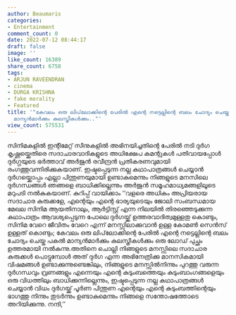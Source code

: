 ```yaml
---
author: Beaumaris
categories:
- Entertainment
comment_count: 0
date: 2022-07-12 08:44:17
draft: false
image: ''
like_count: 16389
share_count: 6758
tags:
- ARJUN RAVEENDRAN
- cinema
- DURGA KRISHNA
- fake morality
- Featured
title: '"കേവലം ഒരു ലിപ്‌ലോക്കിന്റെ പേരിൽ എന്റെ നട്ടെല്ലിന്റെ ബലം ചോദ്യം ചെയ്ത പകൽ
  മാന്യൻമാർക്കും കുലസ്ത്രീകൾക്കും.."'
view_count: 575531
---
```


സിനിമകളിൽ ഇന്റിമേറ്റ് സീനുകളിൽ അഭിനയിച്ചതിന്റെ പേരിൽ നടി ദുർഗ കൃഷ്ണയ്ക്കെതിരെ സദാചാരവാദികളുടെ അധിക്ഷേപ കമന്റുകൾ പതിവായപ്പോൾ ദുർഗ്ഗയുടെ ഭർത്താവ് അർജുൻ രവീന്ദ്രൻ പ്രതികരണവുമായി രംഗത്തുവന്നിരിക്കുകയാണ്. ഇഷ്ടപ്പെടുന്ന നല്ല കഥാപാത്രങ്ങൾ ചെയ്യാൻ ദുർഗയ്ക്കൊപ്പം എല്ലാ പിന്തുണയുമായി ഉണ്ടാകുമെന്നും നിങ്ങളുടെ മനസിലെ ദുർഗന്ധങ്ങൾ ഞങ്ങളെ ബാധിക്കില്ലെന്നും അർജുൻ സമൂഹമാധ്യമങ്ങളിലൂടെ മറുപടി നൽകുകയാണ്. കുറിപ്പ് വായിക്കാം ‘‘വളരെ അധികം അപ്രിയരായ സദാചാര കുരുക്കളേ, എന്റെയും എന്റെ ഭാര്യയുടെയും ജോലി സംബന്ധമായ മേഖല സിനിമ ആയതിനാലും, ആർട്ടിസ്റ്റ് എന്ന നിലയിൽ തിരഞ്ഞെടുക്കുന്ന കഥാപാത്രം ആവശ്യപ്പെടുന്ന പോലെ ദുർഗയ്ക്ക് ഉത്തരവാദിത്വമുള്ളതു കൊണ്ടും, സിനിമ വേറെ ജീവിതം വേറെ എന്ന് മനസ്സിലാക്കുവാൻ ഉള്ള കോമൺ സെൻസ് ഉള്ളത് കൊണ്ടും; കേവലം ഒരു ലിപ്‌ലോക്കിന്റെ പേരിൽ എന്റെ നട്ടെല്ലിന്റെ ബലം ചോദ്യം ചെയ്ത പകൽ മാന്യൻമാർക്കും കുലസ്ത്രീകൾക്കും ഒരു ലോഡ് പുച്ഛം ഉത്തരമായി നൽകുന്നു.അതിനെ ചൊല്ലി നിങ്ങളുടെ മനസ്സിലെ സദാചാര കുരുക്കൾ പൊട്ടുമ്പോൾ അത് ദുർഗ എന്ന അഭിനേത്രിക്കു മാനസികമായി വിഷമങ്ങൾ ഉണ്ടാക്കുന്നുണ്ടെങ്കിലും, നിങ്ങളുടെ മനസ്സിൽനിന്നും പുറത്തു വരുന്ന ദുർഗന്ധവും വ്രണങ്ങളും എന്നെയും എന്റെ കുടുംബത്തെയും കുടുംബാംഗങ്ങളെയും ഒരു വിധത്തിലും ബാധിക്കുന്നില്ലെന്നും, ഇഷ്ടപ്പെടുന്ന നല്ല കഥാപാത്രങ്ങൾ ചെയ്യാൻ വിധം ദുർഗയ്ക്ക് പൂർണ പിന്തുണ എന്റെയും എന്റെ കുടുംബത്തിന്റെയും ഭാഗത്തു നിന്നും തുടർന്നും ഉണ്ടാകുമെന്നും നിങ്ങളെ സന്തോഷത്തോടെ അറിയിക്കുന്നു. നന്ദി,’’
